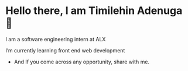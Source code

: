 # Hello there, I am Timilehin Adenuga :man:
I am a software engineering intern at ALX

I’m currently learning front end web development

- And If you come across any opportunity, share with me.
<!--- 📫 How to reach me ... --->

<!---
Thi-mee/Thi-mee is a ✨ special ✨ repository because its `README.md` (this file) appears on your GitHub profile.
You can click the Preview link to take a look at your changes.
--->
